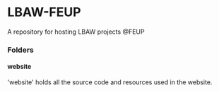 # LBAW-FEUP
A repository for hosting LBAW projects @FEUP

### Folders

#### website

'website' holds all the source code and resources used in the website.
